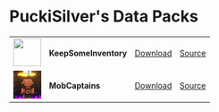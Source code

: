 # **PuckiSilver's Data Packs**

|   |   |   |   |
| - | - | - | - |
| <img src="https://github.com/ps-dps/KeepSomeInventory/raw/main/src/pack.png" height=50, width=50> | **KeepSomeInventory** | [Download](https://modrinth.com/datapack/keep-some-inventory/versions) | [Source](https://github.com/ps-dps/KeepSomeInventory) |
| <img src="https://github.com/puckisilver/MobCaptains/raw/main/src/pack.png" height=50, width=50> | **MobCaptains** | [Download](https://modrinth.com/datapack/mob-captains/versions) | [Source](https://github.com/PuckiSilver/MobCaptains) |

